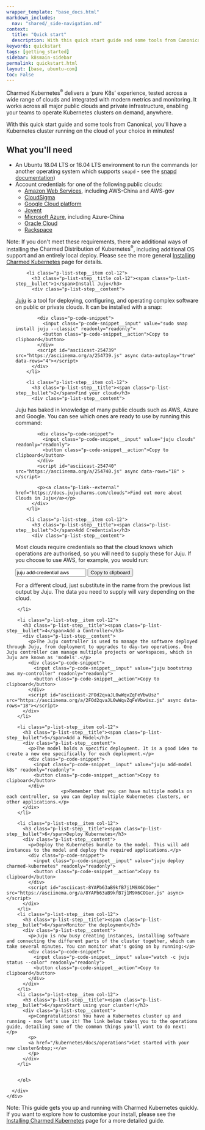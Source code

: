 ```yaml
---
wrapper_template: "base_docs.html"
markdown_includes:
  nav: "shared/_side-navigation.md"
context:
  title: "Quick start"
  description: With this quick start guide and some tools from Canonical, you'll have a Kubernetes cluster running on the cloud of your choice in minutes!
keywords: quickstart
tags: [getting_started]
sidebar: k8smain-sidebar
permalink: quickstart.html
layout: [base, ubuntu-com]
toc: False
---
```


Charmed Kubernetes<sup>&reg;</sup> delivers a ‘pure K8s’ experience, tested across a wide range of clouds and integrated with modern metrics and monitoring. It works across all major public clouds and private infrastructure, enabling your teams to operate Kubernetes clusters on demand, anywhere.

With this quick start guide and some tools from Canonical, you'll have a
Kubernetes cluster running on the cloud of your choice in minutes!

## What you'll need

- An Ubuntu 18.04 LTS or 16.04 LTS environment to run the commands (or another operating system which supports `snapd` - see the [snapd documentation][snapd-docs])
- Account credentials for one of the following public clouds:
  - [Amazon Web Services][cloud-aws], including AWS-China and AWS-gov
  - [CloudSigma][cloud-cloudsigma]
  - [Google Cloud platform ][cloud-google]
  - [Joyent][cloud-joyent]
  - [Microsoft Azure][cloud-azure], including Azure-China
  - [Oracle Cloud][cloud-oracle]
  - [Rackspace][cloud-rackspace]

<div class="p-notification--positive"><p markdown="1" class="p-notification__response">
<span class="p-notification__status">Note:</span> If you don't meet these requirements, there are additional ways of installing the <emphasis>Charmed Distribution of Kubernetes<sup>&reg;</sup></emphasis>, including additional OS support and an entirely local deploy. Please see the more general <a href="/kubernetes/docs/install-manual">Installing Charmed Kubernetes</a> page for details. </p></div>


<section class="p-strip--light is-bordered">
  <div class="row">
    <div class="col-12">
      <ol class="p-stepped-list--detailed">

        <li class="p-list-step__item col-12">
          <h3 class="p-list-step__title col-12"><span class="p-list-step__bullet">1</span>Install Juju</h3>
          <div class="p-list-step__content">

<a class="p-link--external" href="https://jaas.ai" >Juju</a> is a tool for
deploying, configuring, and operating complex software on public or private
clouds. It can be installed with a snap:

            <div class="p-code-snippet">
              <input class="p-code-snippet__input" value="sudo snap install juju --classic" readonly="readonly">
              <button class="p-code-snippet__action">Copy to clipboard</button>
            </div>
            <script id="asciicast-254739" src="https://asciinema.org/a/254739.js" async data-autoplay="true" data-rows="4"></script>
          </div>
        </li>

        <li class="p-list-step__item col-12">
          <h3 class="p-list-step__title"><span class="p-list-step__bullet">2</span>Find your cloud</h3>
          <div class="p-list-step__content">

Juju has baked in knowledge of many public clouds such as AWS, Azure and
Google. You can see which ones are ready to use by running this command:

            <div class="p-code-snippet">
              <input class="p-code-snippet__input" value="juju clouds" readonly="readonly">
              <button class="p-code-snippet__action">Copy to clipboard</button>
            </div>
            <script id="asciicast-254740" src="https://asciinema.org/a/254740.js" async data-rows="18" ></script>

            <p><a class="p-link--external" href="https://docs.jujucharms.com/clouds">Find out more about Clouds in Juju</a></p>
          </div>
        </li>

        <li class="p-list-step__item col-12">
          <h3 class="p-list-step__title"><span class="p-list-step__bullet">3</span>Add Credentials</h3>
          <div class="p-list-step__content">
<p>Most clouds require credentials so that the cloud knows which operations are authorised, so you will need to supply these for Juju. If you choose to use AWS, for example, you would run:</p>
            <div class="p-code-snippet">
              <input class="p-code-snippet__input" value="juju add-credential aws" readonly="readonly">
              <button class="p-code-snippet__action">Copy to clipboard</button>
            </div>
<p>For a different cloud, just substitute in the name from the previous
   list output by Juju. The data you need to supply will vary depending on the cloud. </p>
             <script id="asciicast-Wo12W39et3IJzF15rAyVunbbl" src="https://asciinema.org/a/Wo12W39et3IJzF15rAyVunbbl.js" async data-rows="18" ></script>
          </div>

        </li>

        <li class="p-list-step__item col-12">
          <h3 class="p-list-step__title"><span class="p-list-step__bullet">4</span>Add a Controller</h3>
          <div class="p-list-step__content">
            <p>The Juju controller is used to manage the software deployed through Juju, from deployment to upgrades to day-two operations. One Juju controller can manage multiple projects or workspaces, which in Juju are known as 'models'.</p>
            <div class="p-code-snippet">
              <input class="p-code-snippet__input" value="juju bootstrap aws my-controller" readonly="readonly">
              <button class="p-code-snippet__action">Copy to clipboard</button>
            </div>
            <script id="asciicast-2FOd2qvaJL0wWqvZqFeVbwUsz" src="https://asciinema.org/a/2FOd2qvaJL0wWqvZqFeVbwUsz.js" async data-rows="18"></script>
          </div>
        </li>

        <li class="p-list-step__item col-12">
          <h3 class="p-list-step__title"><span class="p-list-step__bullet">5</span>Add a Model</h3>
          <div class="p-list-step__content">
            <p>The model holds a specific deployment. It is a good idea to create a new one specifically for each deployment.</p>
            <div class="p-code-snippet">
              <input class="p-code-snippet__input" value="juju add-model k8s" readonly="readonly">
              <button class="p-code-snippet__action">Copy to clipboard</button>
            </div>
                        <p>Remember that you can have multiple models on each controller, so you can deploy multiple Kubernetes clusters, or other applications.</p>
          </div>
        </li>

        <li class="p-list-step__item col-12">
          <h3 class="p-list-step__title"><span class="p-list-step__bullet">6</span>Deploy Kubernetes</h3>
          <div class="p-list-step__content">
            <p>Deploy the Kubernetes bundle to the model. This will add instances to the model and deploy the required applications.</p>
            <div class="p-code-snippet">
              <input class="p-code-snippet__input" value="juju deploy charmed-kubernetes" readonly="readonly">
              <button class="p-code-snippet__action">Copy to clipboard</button>
            </div>
            <script id="asciicast-8YAPb63aB9kfB7j1M9X6COGer" src="https://asciinema.org/a/8YAPb63aB9kfB7j1M9X6COGer.js" async></script>
          </div>
        </li>
        <li class="p-list-step__item col-12">
          <h3 class="p-list-step__title"><span class="p-list-step__bullet">6</span>Monitor the deployment</h3>
          <div class="p-list-step__content">
            <p>Juju is now busy creating instances, installing software and connecting the different parts of the cluster together, which can take several minutes. You can monitor what's going on by running:</p>
            <div class="p-code-snippet">
              <input class="p-code-snippet__input" value="watch -c juju status --color" readonly="readonly">
              <button class="p-code-snippet__action">Copy to clipboard</button>
            </div>
          </div>
        </li>
        <li class="p-list-step__item col-12">
          <h3 class="p-list-step__title"><span class="p-list-step__bullet">6</span>Start using your cluster!</h3>
          <div class="p-list-step__content">
            <p>Congratulations! You have a Kubernetes cluster up and running - now let's use it! The link below takes you to the operations guide, detailing some of the common things you'll want to do next: </p>
            <p>
            <a href="/kubernetes/docs/operations">Get started with your new cluster&nbsp;›</a>
            </p>
          </div>
        </li>


        </ol>

      </div>
    </div>
  </section>


<div class="p-notification--positive"><p markdown="1" class="p-notification__response">
<span class="p-notification__status">Note:</span> This guide gets you up and running with Charmed Kubernetes quickly. If you want to explore how to customise your install, please see the <a href="/kubernetes/docs/install">Installing Charmed Kubernetes</a> page for a more detailed guide. </p></div>

<!-- LINKS -->

[jujucharms-com]: https://jujucharms.com
[conjure-up-io]: https://conjure-up.io
[install]: /kubernetes/docs/install-manual
[overview]: /kubernetes/docs/overview
[snapd-docs]: https://docs.snapcraft.io/core/install
[cloud-aws]: https://aws.amazon.com
[cloud-cloudsigma]: https://www.cloudsigma.com
[cloud-google]: https://cloud.google.com/
[cloud-oracle]: https://cloud.oracle.com/home
[cloud-rackspace]: https://www.rackspace.com/cloud/
[cloud-azure]: https://azure.microsoft.com/
[cloud-joyent]: https://www.joyent.com/
[storage]: /kubernetes/docs/storage
